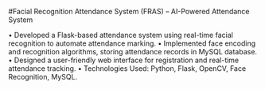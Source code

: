 #Facial Recognition Attendance System (FRAS) – AI-Powered Attendance System

•	Developed a Flask-based attendance system using real-time facial recognition to automate attendance marking.
•	Implemented face encoding and recognition algorithms, storing attendance records in MySQL database.
•	Designed a user-friendly web interface for registration and real-time attendance tracking.
•	Technologies Used: Python, Flask, OpenCV, Face Recognition, MySQL.
